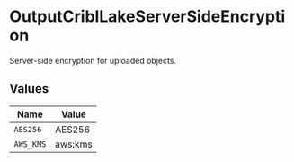 # OutputCriblLakeServerSideEncryption

Server-side encryption for uploaded objects.


## Values

| Name      | Value     |
| --------- | --------- |
| `AES256`  | AES256    |
| `AWS_KMS` | aws:kms   |